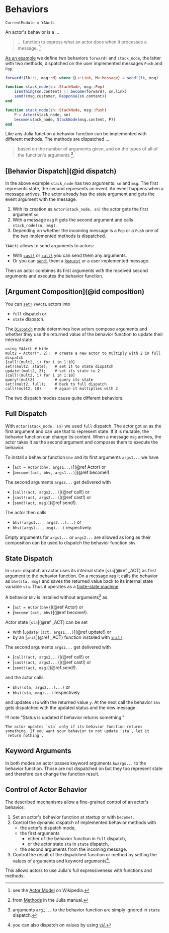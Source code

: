 # Behaviors

```@meta
CurrentModule = YAActL
```

An actor's behavior is a ...

> ... function to express what an actor does when it processes a message. [^1]

[As an example](examples/stack.md) we define two behaviors `forward!` and `stack_node`, the latter with two methods, dispatched on the user implemented messages `Push` and `Pop`.

```julia
forward!(lk::L, msg::M) where {L<:Link, M<:Message} = send!(lk, msg)

function stack_node(sn::StackNode, msg::Pop)
    isnothing(sn.content) || become(forward!, sn.link)
    send!(msg.customer, Response(sn.content))
end

function stack_node(sn::StackNode, msg::Push)
    P = Actor(stack_node, sn)
    become(stack_node, StackNode(msg.content, P))
end
```

Like any Julia function a behavior function can be implemented with different methods. The methods are dispatched ...

> based on the number of arguments given, and on the types of all of the function's arguments [^2].

## [Behavior Dispatch](@id dispatch)

In the above example `stack_node` has two arguments: `sn` and `msg`. The first represents state, the second represents an event. An event happens when a message arrives. The actor already has the state argument and gets the event argument with the message.

1. With its creation as `Actor(stack_node, sn)` the actor gets the first argument `sn`.
2. With a message `msg` it gets the second argument and calls `stack_node(sn, msg)`.
3. Depending on whether the incoming message is a `Pop` or a `Push` one of the two implemented methods is dispatched.

`YAActL` allows to send arguments to actors:

- With [`cast!`](@ref) or [`call!`](@ref) you can send them any arguments.
- Or you can [`send!`](@ref) them a [`Request`](@ref) or a user implemented message.

Then an actor combines its first arguments with the received second arguments and executes the behavior function.

## [Argument Composition](@id composition)

You can [`set!`](@ref) `YAActL` actors into

- `full` dispatch or
- `state` dispatch.

The [`Dispatch`](@ref) mode determines how actors compose arguments and whether they use the returned value of the behavior function to update their internal state.

```@repl
using YAActL # hide
mult2 = Actor(*, 2);  # create a new actor to multiply with 2 in full dispatch
[call!(mult2, i) for i in 1:10]
set!(mult2, state);   # set it to state dispatch
update!(mult2, 2);    # set its state to 2
[call!(mult2, i) for i in 1:10]
query!(mult2)         # query its state
set!(mult2, full);    # back to full dispatch
call!(mult2, 10)      # again it multiplies with 2
```

The two dispatch modes cause quite different behaviors.

## Full Dispatch

With `Actor(stack_node, sn)` we used `full` dispatch. The actor got `sn` as the first argument and can use that to represent state. If it is mutable, the behavior function can change its content. When a message `msg` arrives, the actor takes it as the second argument and composes them to execute the behavior.

To install a behavior function `bhv` and its first arguments `args1...` we have

- [`act = Actor(bhv, args1...)`](@ref Actor) or
- [`become!(act, bhv, args1...)`](@ref become!).

The second arguments `args2...` get delivered with

- [`call!(act, args2...)`](@ref call!) or
- [`cast!(act, args2...)`](@ref cast!) or
- [`send!(act, msg)`](@ref send!).

The actor then calls

- `bhv((args1..., args2...)...)` or
- `bhv((args1..., msg)...)` respectively.

Empty arguments for `args1...` or `args2...` are allowed as long as their composition can be used to dispatch the behavior function `bhv`.

## State Dispatch

In `state` dispatch an actor uses its internal state [`sta`](@ref _ACT) as first argument to the behavior function. On a message `msg` it calls the behavior as `bhv(sta, msg)` and saves the returned value back to its internal state variable `sta`. Thus it operates as a [finite-state machine](https://en.wikipedia.org/wiki/Finite-state_machine).

A behavior `bhv` is installed without arguments[^3] as

- [`act = Actor(bhv)`](@ref Actor) or
- [`become!(act, bhv)`](@ref become!).

Actor state [`sta`](@ref _ACT) can be set 

- with [`update!(act, args1...)`](@ref update!) or
- by an [`init`](@ref _ACT) function installed with [`init!`](@ref).

The second arguments `args2...` get delivered with

- [`call!(act, args2...)`](@ref call!) or
- [`cast!(act, args2...)`](@ref cast!) or
- [`send!(act, msg)`](@ref send!).

and the actor calls

- `bhv((sta, args2...)...)` or
- `bhv((sta, msg)...)` respectively

and updates `sta` with the returned value `y`. At the next call the behavior `bhv` gets dispatched with the updated status and the new message.

!!! note "Status is updated if behavior returns something."

    The actor updates `sta` only if its behavior function returns something. If you want your behavior to not update `sta`, let it `return nothing`. 

## Keyword Arguments

In both modes an actor passes keyword arguments `kwargs...` to the behavior function. Those are not dispatched on but they too represent state and therefore can change the function result.

## Control of Actor Behavior

The described mechanisms allow a fine-grained control of an actor's behavior:

1. Set an actor's behavior function at startup or with `become!`.
2. Control the dynamic dispatch of implemented behavior methods with
    - the actor's dispatch mode,
    - the first arguments  
        - either of the behavior function in `full` dispatch,
        - or the actor state `sta` in `state` dispatch,
    - the second arguments from the incoming message.
3. Control the result of the dispatched function or method by setting the values of arguments and keyword arguments[^4].

This allows actors to use Julia's full expressiveness with functions and methods.

[^1]: see the [Actor Model](https://en.wikipedia.org/wiki/Actor_model#Behaviors) on Wikipedia.
[^2]: from [Methods](https://docs.julialang.org/en/v1/manual/methods/) in the Julia manual.
[^3]: arguments `arg1...` to the behavior function are simply ignored in `state` dispatch.
[^4]: you can also dispatch on values by using [`Val`](https://docs.julialang.org/en/v1/base/base/#Base.Val)
